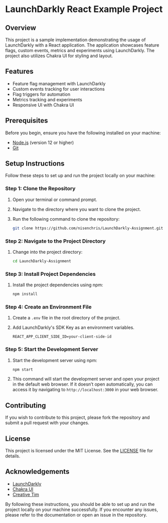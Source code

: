 # LaunchDarkly React Example Project

## Overview

This project is a sample implementation demonstrating the usage of LaunchDarkly with a React application. The application showcases feature flags, custom events, metrics and experiments using LaunchDarkly. The project also utilizes Chakra UI for styling and layout.

## Features

- Feature flag management with LaunchDarkly
- Custom events tracking for user interactions
- Flag triggers for automation
- Metrics tracking and experiments
- Responsive UI with Chakra UI

## Prerequisites

Before you begin, ensure you have the following installed on your machine:

- [Node.js](https://nodejs.org/) (version 12 or higher)
- [Git](https://git-scm.com/)

## Setup Instructions

Follow these steps to set up and run the project locally on your machine:

### Step 1: Clone the Repository

1. Open your terminal or command prompt.
2. Navigate to the directory where you want to clone the project.
3. Run the following command to clone the repository:

   ```bash
   git clone https://github.com/nisenchris/LaunchDarkly-Assignment.git
   ```

### Step 2: Navigate to the Project Directory

1. Change into the project directory:

   ```bash
   cd LaunchDarkly-Assignment
   ```

### Step 3: Install Project Dependencies

1. Install the project dependencies using npm:

   ```bash
   npm install
   ```

### Step 4: Create an Environment File

1. Create a `.env` file in the root directory of the project.
2. Add LaunchDarkly's SDK Key as an environment variables. 

   ```env
   REACT_APP_CLIENT_SIDE_ID=your-client-side-id
   ```

### Step 5: Start the Development Server

1. Start the development server using npm:

   ```bash
   npm start
   ```

2. This command will start the development server and open your project in the default web browser. If it doesn’t open automatically, you can access it by navigating to `http://localhost:3000` in your web browser.

<!-- ### Step 6: Verify the Application

1. Ensure the application loads correctly.
2. Navigate through the various pages (e.g., landing page, sign-in page, dashboard) to verify that they function as expected.
3. Verify that the feature flags are working correctly by toggling them on and off in your LaunchDarkly account and observing the changes in the application.

### Step 7: Test the Purchase Button Tracking

1. Click on the purchase buttons in both `ProductCard` and `PurchaseCard`.
2. Check your LaunchDarkly dashboard to ensure the events are being tracked correctly.

### Step 8: Check the Console for Errors

1. Open the browser’s developer console (usually accessible by pressing `F12` or `Ctrl+Shift+I`).
2. Ensure there are no errors or warnings that need to be addressed. -->

## Contributing

If you wish to contribute to this project, please fork the repository and submit a pull request with your changes.

## License

This project is licensed under the MIT License. See the [LICENSE](LICENSE) file for details.

## Acknowledgements

- [LaunchDarkly](https://launchdarkly.com/)
- [Chakra UI](https://chakra-ui.com/)
- [Creative Tim](https://www.creative-tim.com/)

By following these instructions, you should be able to set up and run the project locally on your machine successfully. If you encounter any issues, please refer to the documentation or open an issue in the repository.